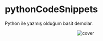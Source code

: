 # pythonCodeSnippets
Python ile yazmış olduğum basit demolar.

<div align="center">
<img src="https://c.tenor.com/_DOBjnGspYAAAAAM/code-coding.gif" alt="cover" />
</div>

